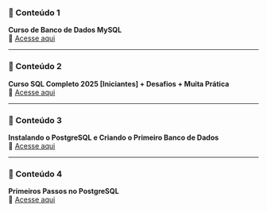 ### 📌 Conteúdo 1
**Curso de Banco de Dados MySQL**  
🔗 [Acesse aqui](https://youtube.com/playlist?list=PLHz_AreHm4dkBs-795Dsgvau_ekxg8g1r&si=inqwXAO7d3pFpC3T)

---
### 📌 Conteúdo 2
**Curso SQL Completo 2025 [Iniciantes] + Desafios + Muita Prática**  
🔗 [Acesse aqui](https://youtu.be/G7bMwefn8RQ?si=hGWkhQu1zyqLxTeo)

---
### 📌 Conteúdo 3
**Instalando o PostgreSQL e Criando o Primeiro Banco de Dados**  
🔗 [Acesse aqui](https://youtu.be/L_2l8XTCPAE?si=mnQU8SJH0puE-nDc)

---
### 📌 Conteúdo 4
**Primeiros Passos no PostgreSQL**  
🔗 [Acesse aqui](https://youtu.be/l5VXbLNYu2U?si=ff32h_mlgxtzQENT)
